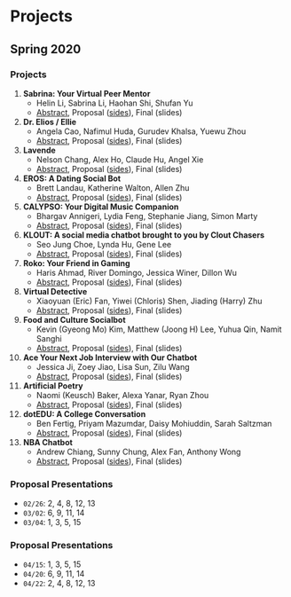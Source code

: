 # Projects

## Spring 2020

### Projects

1. **Sabrina: Your Virtual Peer Mentor**
   * Helin Li, Sabrina Li, Haohan Shi, Shufan Yu
   * [Abstract](https://drive.google.com/open?id=1ANYRaGxmn8sZKorTq5erXLhr-dO9yuMY), Proposal ([sides](https://drive.google.com/open?id=1P3qOpZkgOYzZI392nO6jziz-N4qmhKN3)), Final (slides)
1. **Dr. Elios / Ellie**
   * Angela Cao, Nafimul Huda, Gurudev Khalsa, Yuewu Zhou
   * [Abstract](https://drive.google.com/open?id=1ttvZbatysnS-0xjGZiZafhgl4araVclL), Proposal ([sides](https://drive.google.com/open?id=1woFjeEaAS0qoK53X-9cM-5d7kahQARYy)), Final (slides)
1. **Lavende**
   * Nelson Chang, Alex Ho, Claude Hu, Angel Xie
   * [Abstract](https://drive.google.com/open?id=1kaNqB9_Se7Rc0YfMai9dMwte9wgtvp_z), Proposal ([sides](https://drive.google.com/open?id=1DOWOvYIcIujzXOlw2_QVoiF91A-HA-ba)), Final (slides)
1. **EROS: A Dating Social Bot**
   * Brett Landau, Katherine Walton, Allen Zhu
   * [Abstract](https://drive.google.com/open?id=1LwdCa9U9180DZ3MbgsBghDqyKzKGhinl), Proposal ([sides](https://drive.google.com/open?id=1cjr2sI8Pf3O2dm_SSN3NZyZsiOG8lwHm)), Final (slides)
1. **CALYPSO: Your Digital Music Companion**
   * Bhargav Annigeri, Lydia Feng, Stephanie Jiang, Simon Marty
   * [Abstract](https://drive.google.com/open?id=1NdhfOZgiSkXy7GnmybR7Vh4dgn3Mt0LI), Proposal ([sides](https://drive.google.com/open?id=1CpfXZR4S_pHjKWyvFVaZRnfYvby6tF3F)), Final (slides)
1. **KLOUT: A social media chatbot brought to you by Clout Chasers**
   * Seo Jung Choe, Lynda Hu, Gene Lee
   * [Abstract](https://drive.google.com/open?id=10aDO5qgR7qaQbzcwrBWDUXlO6_IONnsP), Proposal ([sides](https://drive.google.com/open?id=1Qjjyihx4aSALJd_caR5OIa9N9aPad5Wd)), Final (slides)
1. **Roko: Your Friend in Gaming**
   * Haris Ahmad, River Domingo, Jessica Winer, Dillon Wu
   * [Abstract](https://drive.google.com/open?id=1tr1IQR5AE1uZiv2jYx_YsbvYaMUKqCdN), Proposal ([sides](https://drive.google.com/open?id=1yIkP9cpc81j99F9o6tSHpFE-YhxEgATi)), Final (slides)
1. **Virtual Detective**
   * Xiaoyuan (Eric) Fan, Yiwei (Chloris) Shen, Jiading (Harry) Zhu
   * [Abstract](https://drive.google.com/open?id=1tLwaf744Hd8YvNpYvH_6s_yBzr6CxmLY), Proposal ([sides](https://drive.google.com/open?id=1UftbPTQMtX2ZMrHKLFSu1DwQKg8WPkm_)), Final (slides)
1. **Food and Culture Socialbot**
   * Kevin (Gyeong Mo) Kim, Matthew (Joong H) Lee, Yuhua Qin, Namit Sanghi
   * [Abstract](https://drive.google.com/open?id=1uEemerTGFRBrax1DD8btCwDJB0tsFIVL), Proposal ([sides](https://drive.google.com/open?id=1QmDuvKCRY3TkPEykCYuTrDRz7S9yBGKx)), Final (slides)
1. **Ace Your Next Job Interview with Our Chatbot**
   * Jessica Ji, Zoey Jiao, Lisa Sun, Zilu Wang
   * [Abstract](https://drive.google.com/open?id=1lwcX83CIUMSJx4mrD3t4xhY1TRbXGJkJ), Proposal ([sides](https://drive.google.com/open?id=1Vc1Uw1QpBKNg5YxVuJcSA6PylTR8S_mG)), Final (slides)
1. **Artificial Poetry**
   * Naomi (Keusch) Baker, Alexa Yanar, Ryan Zhou
   * [Abstract](https://drive.google.com/open?id=1LCy4U7d4yxS9CSHDz9i-wassH8E68sSU), Proposal ([sides](https://drive.google.com/open?id=1bYnfCx7tfB0hKstu8GtRRweroScmdK8e)), Final (slides)
1. **dotEDU: A College Conversation**
   * Ben Fertig, Priyam Mazumdar, Daisy Mohiuddin, Sarah Saltzman
   * [Abstract](https://drive.google.com/open?id=1co_6zBO-v6jswUgUx5J8orlZLBprhDvY), Proposal ([sides](https://drive.google.com/open?id=1CFNvZfmNnobnnmaUzXS5GU5ppYVK0-L9)), Final (slides)
1. **NBA Chatbot**
   * Andrew Chiang, Sunny Chung, Alex Fan, Anthony Wong
   * [Abstract](https://drive.google.com/open?id=1iqcaUzRmQF9JnRCQY3M383SFcztalREN), Proposal ([sides](https://drive.google.com/open?id=129Mw5QxNv4F9qfNLAqipW_qbHcWoYR0I)), Final (slides)


### Proposal Presentations

* `02/26`: 2, 4, 8, 12, 13
* `03/02`: 6, 9, 11, 14 
* `03/04`: 1, 3, 5, 15


### Proposal Presentations

* `04/15`: 1, 3, 5, 15
* `04/20`: 6, 9, 11, 14
* `04/22`: 2, 4, 8, 12, 13

